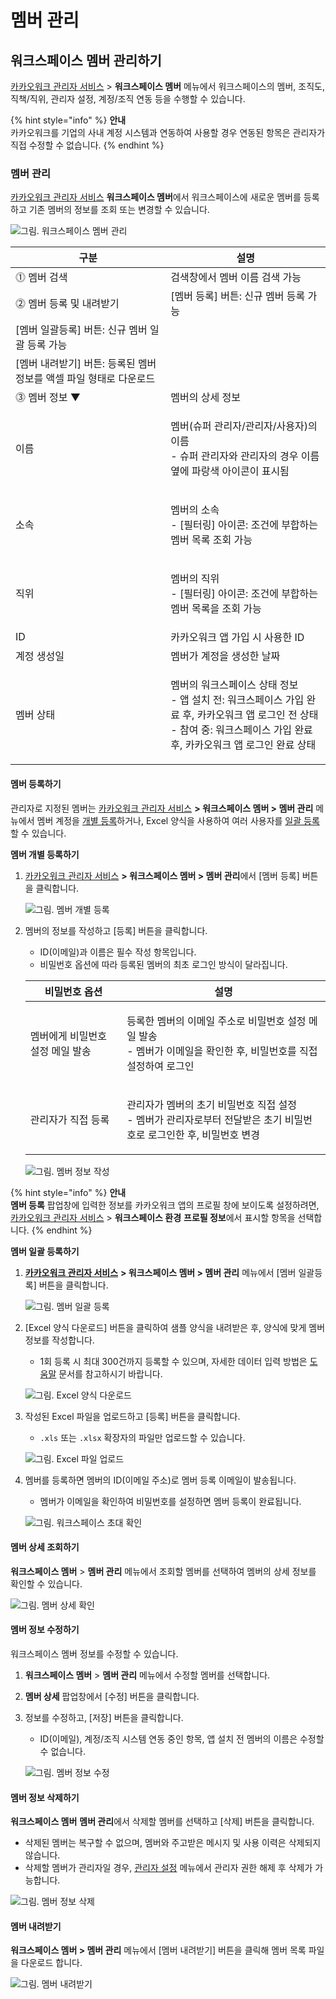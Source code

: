 # 멤버 관리

## 워크스페이스 멤버 관리하기

[카카오워크 관리자 서비스](https://admin.kakaowork.com/) > **워크스페이스 멤버** 메뉴에서 워크스페이스의 멤버, 조직도, 직책/직위, 관리자 설정, 계정/조직 연동 등을 수행할 수 있습니다.

{% hint style="info" %}
**안내**\
카카오워크를 기업의 사내 계정 시스템과 연동하여 사용할 경우 연동된 항목은 관리자가 직접 수정할 수 없습니다.
{% endhint %}

### 멤버 관리

[카카오워크 관리자 서비스](https://admin.kakaowork.com/) **워크스페이스 멤버**에서 워크스페이스에 새로운 멤버를 등록하고 기존 멤버의 정보를 조회 또는 변경할 수 있습니다.

![그림. 워크스페이스 멤버 관리](https://s3-us-west-2.amazonaws.com/secure.notion-static.com/02201c00-a65b-4e2a-94d2-bd63a6f81e19/%EC%9B%8C%ED%81%AC%EC%8A%A4%ED%8E%98%EC%9D%B4%EC%8A%A4\_%EB%A9%A4%EB%B2%84\_%EA%B4%80%EB%A6%AC.png)

| 구분                                       | 설명                                                                                                                 |
| ---------------------------------------- | ------------------------------------------------------------------------------------------------------------------ |
| ⓵ 멤버 검색                                  | 검색창에서 멤버 이름 검색 가능                                                                                                  |
| ⓶ 멤버 등록 및 내려받기                           | \[멤버 등록] 버튼: 신규 멤버 등록 가능                                                                                           |
| \[멤버 일괄등록] 버튼: 신규 멤버 일괄 등록 가능            |                                                                                                                    |
| \[멤버 내려받기] 버튼: 등록된 멤버 정보를 액셀 파일 형태로 다운로드 |                                                                                                                    |
| ⓷ 멤버 정보 ▼                                | 멤버의 상세 정보                                                                                                          |
| 이름                                       | <p>멤버(슈퍼 관리자/관리자/사용자)의 이름<br>- 슈퍼 관리자와 관리자의 경우 이름 옆에 파랑색 아이콘이 표시됨</p>                                              |
| 소속                                       | <p>멤버의 소속<br>- [필터링] 아이콘: 조건에 부합하는 멤버 목록 조회 가능</p>                                                                 |
| 직위                                       | <p>멤버의 직위<br>- [필터링] 아이콘: 조건에 부합하는 멤버 목록을 조회 가능</p>                                                                |
| ID                                       | 카카오워크 앱 가입 시 사용한 ID                                                                                                |
| 계정 생성일                                   | 멤버가 계정을 생성한 날짜                                                                                                     |
| 멤버 상태                                    | <p>멤버의 워크스페이스 상태 정보<br>- 앱 설치 전: 워크스페이스 가입 완료 후, 카카오워크 앱 로그인 전 상태<br>- 참여 중: 워크스페이스 가입 완료 후, 카카오워크 앱 로그인 완료 상태</p> |

#### 멤버 등록하기

관리자로 지정된 멤버는 [카카오워크 관리자 서비스](https://admin.kakaowork.com/) **> 워크스페이스 멤버 > 멤버 관리** 메뉴에서 멤버 계정을 [개별 등록](https://www.notion.so/40c226233dab4bfaa0675f12770f3540)하거나, Excel 양식을 사용하여 여러 사용자를 [일괄 등록](https://www.notion.so/40c226233dab4bfaa0675f12770f3540)할 수 있습니다.

**멤버 개별 등록하기**

1.  [카카오워크 관리자 서비스](https://admin.kakaowork.com/) **> 워크스페이스 멤버 > 멤버 관리**에서 \[멤버 등록] 버튼을 클릭합니다.

    ![그림. 멤버 개별 등록](https://s3-us-west-2.amazonaws.com/secure.notion-static.com/0f6831b9-9a36-4949-8667-ce5c45c4d57c/%EB%A9%A4%EB%B2%84\_%EA%B0%9C%EB%B3%84\_%EB%93%B1%EB%A1%9D.png)
2.  멤버의 정보를 작성하고 \[등록] 버튼을 클릭합니다.

    * ID(이메일)과 이름은 필수 작성 항목입니다.
    * 비밀번호 옵션에 따라 등록된 멤버의 최초 로그인 방식이 달라집니다.

    | 비밀번호 옵션            | 설명                                                                          |
    | ------------------ | --------------------------------------------------------------------------- |
    | 멤버에게 비밀번호 설정 메일 발송 | <p>등록한 멤버의 이메일 주소로 비밀번호 설정 메일 발송<br>- 멤버가 이메일을 확인한 후, 비밀번호를 직접 설정하여 로그인</p> |
    | 관리자가 직접 등록         | <p>관리자가 멤버의 초기 비밀번호 직접 설정<br>- 멤버가 관리자로부터 전달받은 초기 비밀번호로 로그인한 후, 비밀번호 변경</p> |

    ![그림. 멤버 정보 작성](https://s3-us-west-2.amazonaws.com/secure.notion-static.com/55efa7c0-349c-4120-9a3b-2bddfd803f00/%EB%A9%A4%EB%B2%84\_%EC%A0%95%EB%B3%B4\_%EC%9E%91%EC%84%B1.png)

{% hint style="info" %}
**안내**\
**멤버 등록** 팝업창에 입력한 정보를 카카오워크 앱의 프로필 창에 보이도록 설정하려면, [카카오워크 관리자 서비스](https://kakaowork.com/login?service=admin) > **워크스페이스 환경** **프로필 정보**에서 표시할 항목을 선택합니다.
{% endhint %}

**멤버 일괄 등록하기**

1.  [**카카오워크 관리자 서비스**](https://admin.kakaowork.com/) **> 워크스페이스 멤버 > 멤버 관리** 메뉴에서 \[멤버 일괄등록] 버튼을 클릭합니다.

    ![그림. 멤버 일괄 등록](https://s3-us-west-2.amazonaws.com/secure.notion-static.com/d5bd0bc7-666d-4362-9886-ed6a3b03ec1e/%EB%A9%A4%EB%B2%84\_%EC%9D%BC%EA%B4%84\_%EB%93%B1%EB%A1%9D.png)
2.  \[Excel 양식 다운로드] 버튼을 클릭하여 샘플 양식을 내려받은 후, 양식에 맞게 멤버 정보를 작성합니다.

    * 1회 등록 시 최대 300건까지 등록할 수 있으며, 자세한 데이터 입력 방법은 [도움말](https://cs.kakao.com/helps?category=588\&locale=ko\&service=171\&articleId=1073202850\&device=2170) 문서를 참고하시기 바랍니다.

    ![그림. Excel 양식 다운로드](https://s3-us-west-2.amazonaws.com/secure.notion-static.com/c292d710-c6ea-43c5-8fe0-c0c76b2efd40/Excel\_%EC%96%91%EC%8B%9D\_%EB%8B%A4%EC%9A%B4%EB%A1%9C%EB%93%9C.png)
3.  작성된 Excel 파일을 업로드하고 \[등록] 버튼을 클릭합니다.

    * `.xls` 또는 `.xlsx` 확장자의 파일만 업로드할 수 있습니다.

    ![그림. Excel 파일 업로드](https://s3-us-west-2.amazonaws.com/secure.notion-static.com/ed5f6b0b-e315-4959-b53f-7c205e2460a5/Excel\_%ED%8C%8C%EC%9D%BC\_\_%EC%97%85%EB%A1%9C%EB%93%9C.png)
4.  멤버를 등록하면 멤버의 ID(이메일 주소)로 멤버 등록 이메일이 발송됩니다.

    * 멤버가 이메일을 확인하여 비밀번호를 설정하면 멤버 등록이 완료됩니다.

    ![그림. 워크스페이스 초대 확인](https://s3-us-west-2.amazonaws.com/secure.notion-static.com/8a419a24-def3-4a07-a9e7-1ca2f6d84eb3/%EC%9B%8C%ED%81%AC%EC%8A%A4%ED%8E%98%EC%9D%B4%EC%8A%A4\_%EC%B4%88%EB%8C%80\_%ED%99%95%EC%9D%B8.png)

#### 멤버 상세 조회하기

**워크스페이스 멤버** > **멤버 관리** 메뉴에서 조회할 멤버를 선택하여 멤버의 상세 정보를 확인할 수 있습니다.

![그림. 멤버 상세 확인](https://s3-us-west-2.amazonaws.com/secure.notion-static.com/b3aaf8a2-eec0-4537-8ce0-1d8cf6a7f30f/%EB%A9%A4%EB%B2%84\_%EC%83%81%EC%84%B8\_%EC%A0%95%EB%B3%B4\_%ED%99%95%EC%9D%B8.png)

#### 멤버 정보 수정하기

워크스페이스 멤버 정보를 수정할 수 있습니다.

1. **워크스페이스 멤버** > **멤버 관리** 메뉴에서 수정할 멤버를 선택합니다.
2. **멤버 상세** 팝업창에서 \[수정] 버튼을 클릭합니다.
3.  정보를 수정하고, \[저장] 버튼을 클릭합니다.

    * ID(이메일), 계정/조직 시스템 연동 중인 항목, 앱 설치 전 멤버의 이름은 수정할 수 없습니다.

    ![그림. 멤버 정보 수정](https://s3-us-west-2.amazonaws.com/secure.notion-static.com/ccb1a2ba-ce62-481d-ace3-d5da53280189/%EB%A9%A4%EB%B2%84\_%EC%A0%95%EB%B3%B4\_%EC%88%98%EC%A0%95\_\(1\).png)

#### 멤버 정보 삭제하기

**워크스페이스 멤버** **멤버 관리**에서 삭제할 멤버를 선택하고 \[삭제] 버튼을 클릭합니다.

* 삭제된 멤버는 복구할 수 없으며, 멤버와 주고받은 메시지 및 사용 이력은 삭제되지 않습니다.
* 삭제할 멤버가 관리자일 경우, [관리자 설정](https://www.notion.so/40c226233dab4bfaa0675f12770f3540) 메뉴에서 관리자 권한 해제 후 삭제가 가능합니다.

![그림. 멤버 정보 삭제](https://s3-us-west-2.amazonaws.com/secure.notion-static.com/5fa74795-b307-4438-9797-ebb95e8b20ab/%EB%A9%A4%EB%B2%84\_%EC%83%81%EC%84%B8\_%EC%A0%95%EB%B3%B4\_%ED%99%95%EC%9D%B8\_\(1\).png)

#### 멤버 내려받기

**워크스페이스 멤버 > 멤버 관리** 메뉴에서 \[멤버 내려받기] 버튼을 클릭해 멤버 목록 파일을 다운로드 합니다.

![그림. 멤버 내려받기](https://s3-us-west-2.amazonaws.com/secure.notion-static.com/e1d0e568-1be1-409c-a4ef-560cf62ddcaf/%EB%A9%A4%EB%B2%84\_%EB%82%B4%EB%A0%A4%EB%B0%9B%EA%B8%B0.png)
